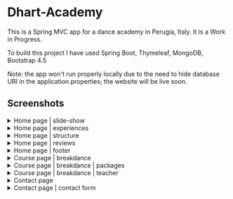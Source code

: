 # Dhart-Academy
This is a Spring MVC app for a dance academy in Perugia, Italy. It is a Work in Progress.

To build this project I have used Spring Boot, Thymeleaf, MongoDB, Bootstrap 4.5

Note: the app won't run properly locally due to the need to hide database URI in the application.properties; the website will be live soon.


## Screenshots

<details>
  <summary>Home page | slide-show</summary>
  
  ![](/demo/demo-home.png)
  
</details>


<details>
  <summary>Home page | experiences </summary>
  
  ![](/demo/demo-esperienze.png)
  
</details>

<details>
  <summary>Home page | structure </summary>
  
  ![](/demo/demo-struttura.png)
  
</details>

<details>
  <summary>Home page | reviews </summary>
  
  ![](/demo/demo-reviews.png)
  
</details>

<details>
  <summary>Home page | footer </summary>
  
  ![](/demo/demo-foobar.png)
  
</details>

<details>
  <summary>Course page | breakdance  </summary>
  
  ![](/demo/demo-corso)
  
</details>

<details>
  <summary>Course page | breakdance | packages  </summary>
  
  ![](/demo/demo-pacchetti.png)
  
</details>

<details>
  <summary>Course page | breakdance | teacher  </summary>
  
  ![](/demo/demo-teachers.png)
  
</details>

<details>
  <summary>Contact page </summary>
  
  ![](/demo/demo-contact.png)
  
</details>

<details>
  <summary>Contact page | contact form  </summary>
  
  ![](demo/demo-email-form.png)
  
</details>
